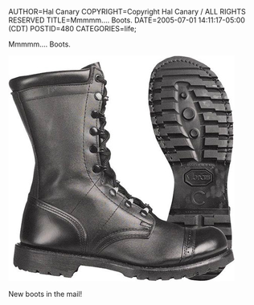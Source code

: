 AUTHOR=Hal Canary
COPYRIGHT=Copyright Hal Canary / ALL RIGHTS RESERVED
TITLE=Mmmmm.... Boots.
DATE=2005-07-01 14:11:17-05:00 (CDT)
POSTID=480
CATEGORIES=life;

Mmmmm.... Boots.

![[BOOTS!]](/images/uscav.com_prodinfo_enlarged_5575L.jpg)

New boots in the mail!
